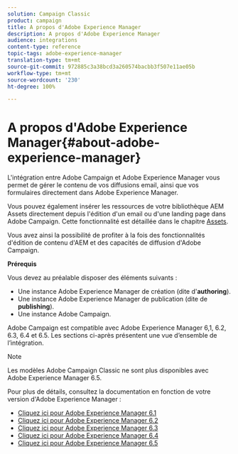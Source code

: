 ```yaml
---
solution: Campaign Classic
product: campaign
title: A propos d'Adobe Experience Manager
description: A propos d'Adobe Experience Manager
audience: integrations
content-type: reference
topic-tags: adobe-experience-manager
translation-type: tm+mt
source-git-commit: 972885c3a38bcd3a260574bacbb3f507e11ae05b
workflow-type: tm+mt
source-wordcount: '230'
ht-degree: 100%

---
```



# A propos d&#39;Adobe Experience Manager{#about-adobe-experience-manager}

L&#39;intégration entre Adobe Campaign et Adobe Experience Manager vous permet de gérer le contenu de vos diffusions email, ainsi que vos formulaires directement dans Adobe Experience Manager.

Vous pouvez également insérer les ressources de votre bibliothèque AEM Assets directement depuis l&#39;édition d&#39;un email ou d&#39;une landing page dans Adobe Campaign. Cette fonctionnalité est détaillée dans le chapitre [Assets](../../integrations/using/sharing-assets-with-adobe-experience-cloud.md).

Vous avez ainsi la possibilité de profiter à la fois des fonctionnalités d&#39;édition de contenu d&#39;AEM et des capacités de diffusion d&#39;Adobe Campaign.

**Prérequis**

Vous devez au préalable disposer des éléments suivants :

* Une instance Adobe Experience Manager de création (dite d&#39;**authoring**).
* Une instance Adobe Experience Manager de publication (dite de **publishing**).
* Une instance Adobe Campaign.

Adobe Campaign est compatible avec Adobe Experience Manager 6,1, 6.2, 6.3, 6.4 et 6.5. Les sections ci-après présentent une vue d’ensemble de l’intégration.

>[!NOTE]
>
>Les modèles Adobe Campaign Classic ne sont plus disponibles avec Adobe Experience Manager 6.5.

Pour plus de détails, consultez la documentation en fonction de votre version d&#39;Adobe Experience Manager :

* [Cliquez ici pour Adobe Experience Manager 6.1](https://docs.adobe.com/docs/en/aem/6-1/administer/integration/marketing-cloud/campaign/campaignonpremise.html)
* [Cliquez ici pour Adobe Experience Manager 6.2](https://docs.adobe.com/docs/en/aem/6-2/administer/integration/marketing-cloud/campaign/campaignonpremise.html)
* [Cliquez ici pour Adobe Experience Manager 6.3](https://helpx.adobe.com/fr/experience-manager/6-3/sites/administering/using/campaignonpremise.html)
* [Cliquez ici pour Adobe Experience Manager 6.4](https://helpx.adobe.com/fr/experience-manager/6-4/sites/administering/using/campaignonpremise.html)
* [Cliquez ici pour Adobe Experience Manager 6.5](https://helpx.adobe.com/fr/experience-manager/6-5/sites/administering/using/campaignonpremise.html)
